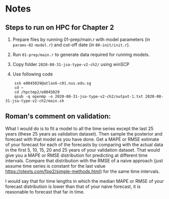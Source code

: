 # Notes

## Steps to run on HPC for Chapter 2

1. Prepare files by running 01-prep/main.r with model parameters (in `params-02-model.r`) and cut-off date (in `00-init/init.r`).

2. Run `01-prep/main.r` to generate data required for running models.

3. Copy folder `2020-08-31-jsa-type-v2-ch2/` using winSCP

4. Use following code
```
    ssh e0045029@atlas6-c01.nus.edu.sg
    cd ~
    cd /hpctmp2/e0045029
    qsub -q openmp -o 2020-08-31-jsa-type-v2-ch2/output-1.txt 2020-08-31-jsa-type-v2-ch2/main.sh
```

## Roman's comment on validation: 

What I would do is to fit a model to all the time series except the last 25 years (these 25 years as validation dataset). Then sample the posterior and forecast with that model as you have done. Get a MAPE or RMSE estimate of your forecast for each of the forecasts by comparing with the actual data in the first 5, 10, 15, 20 and 25 years of your validation dataset. That would give you a MAPE or RMSE distribution for predicting at different time intervals. Compare that distribution with the RMSE of a naive approach (just assume time series is constant for the last value https://otexts.com/fpp2/simple-methods.html) for the same time intervals.

I would say that for time lengths in which the median MAPE or RMSE of your forecast distribution is lower than that of your naive forecast, it is reasonable to forecast that far in time.
